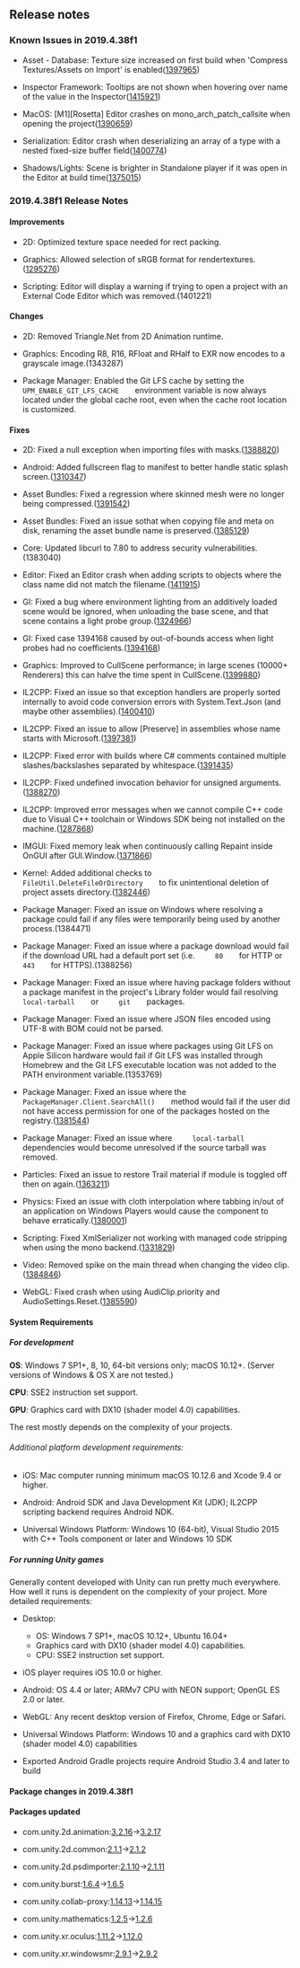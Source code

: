 ## Release notes

### Known Issues in 2019.4.38f1

-   Asset - Database: Texture size increased on first build when \'Compress Textures/Assets on Import\' is enabled([1397965](https://issuetracker.unity3d.com/issues/texture-size-increased-on-first-build-when-compress-textures-slash-assets-on-import-is-enabled))

-   Inspector Framework: Tooltips are not shown when hovering over name of the value in the Inspector([1415921](https://issuetracker.unity3d.com/issues/tooltips-are-not-shown-when-hovering-over-name-of-the-value-in-the-inspector))

-   MacOS: \[M1\]\[Rosetta\] Editor crashes on mono_arch_patch_callsite when opening the project([1390659](https://issuetracker.unity3d.com/issues/m1-rosetta-editor-crashes-on-mono-arch-patch-callsite-when-opening-the-project))

-   Serialization: Editor crash when deserializing an array of a type with a nested fixed-size buffer field([1400774](https://issuetracker.unity3d.com/issues/editor-crash-when-deserializing-an-array-of-a-type-with-a-nested-fixed-size-buffer-field))

-   Shadows/Lights: Scene is brighter in Standalone player if it was open in the Editor at build time([1375015](https://issuetracker.unity3d.com/issues/scene-is-brighter-in-standalone-player-if-it-was-open-in-the-editor-at-build-time))

### 2019.4.38f1 Release Notes

#### Improvements

-   2D: Optimized texture space needed for rect packing.

-   Graphics: Allowed selection of sRGB format for rendertextures.([1295276](https://issuetracker.unity3d.com/issues/cant-select-srgb-color-format-for-render-texture-on-hdrp-project))

-   Scripting: Editor will display a warning if trying to open a project with an External Code Editor which was removed.(1401221)

#### Changes

-   2D: Removed Triangle.Net from 2D Animation runtime.

-   Graphics: Encoding R8, R16, RFloat and RHalf to EXR now encodes to a grayscale image.(1343287)

-   Package Manager: Enabled the Git LFS cache by setting the`      UPM_ENABLE_GIT_LFS_CACHE     `environment variable is now always located under the global cache root, even when the cache root location is customized.

#### Fixes

-   2D: Fixed a null exception when importing files with masks.([1388820](https://issuetracker.unity3d.com/issues/nullreferenceexception-is-thrown-when-attempting-to-make-changes-to-a-psd-file))

-   Android: Added fullscreen flag to manifest to better handle static splash screen.([1310347](https://issuetracker.unity3d.com/issues/custom-static-image-for-splash-screen-moves-on-android-build-when-loading))

-   Asset Bundles: Fixed a regression where skinned mesh were no longer being compressed.([1391542](https://issuetracker.unity3d.com/issues/asset-bundle-size-incrementally-increases-when-updating-the-unity-editor-and-rebuilding-the-asset-bundle))

-   Asset Bundles: Fixed an issue sothat when copying file and meta on disk, renaming the asset bundle name is preserved.([1385129](https://issuetracker.unity3d.com/issues/assetbundle-assets-will-not-appear-in-the-assetbundles-when-the-guids-are-the-same))

-   Core: Updated libcurl to 7.80 to address security vulnerabilities.(1383040)

-   Editor: Fixed an Editor crash when adding scripts to objects where the class name did not match the filename.([1411915](https://issuetracker.unity3d.com/issues/editor-crashes-when-adding-a-script-component-using-drag-and-drop-and-the-class-name-is-different-than-the-file-name))

-   GI: Fixed a bug where environment lighting from an additively loaded scene would be ignored, when unloading the base scene, and that scene contains a light probe group.([1324966](https://issuetracker.unity3d.com/issues/previously-loaded-scenes-ambient-light-is-applied-to-a-gameobject-when-loading-a-scene-with-loadscene-additive))

-   GI: Fixed case 1394168 caused by out-of-bounds access when light probes had no coefficients.([1394168](https://issuetracker.unity3d.com/issues/editor-crashes-when-adding-another-scene-to-the-hierarchy-window))

-   Graphics: Improved to CullScene performance; in large scenes (10000+ Renderers) this can halve the time spent in CullScene.([1399880](https://issuetracker.unity3d.com/issues/culling-dynamic-objects-takes-significantly-longer-in-2019-dot-4-and-above-compared-to-2018-dot-4))

-   IL2CPP: Fixed an issue so that exception handlers are properly sorted internally to avoid code conversion errors with System.Text.Json (and maybe other assemblies).([1400410](https://issuetracker.unity3d.com/issues/il2cpp-build-fails-on-try-block-ends-without-any-catch-finally-nor-fault-handler))

-   IL2CPP: Fixed an issue to allow \[Preserve\] in assemblies whose name starts with Microsoft.([1397381](https://issuetracker.unity3d.com/issues/preserveattribute-is-ignored-in-core-assemblies-like-system-or-microsoft))

-   IL2CPP: Fixed error with builds where C# comments contained multiple slashes/backslashes separated by whitespace.([1391435](https://issuetracker.unity3d.com/issues/il2cpp-buildfailedexception-and-bee-errors-are-thrown-in-the-console-window-when-building-project-for-android))

-   IL2CPP: Fixed undefined invocation behavior for unsigned arguments.([1388270](https://issuetracker.unity3d.com/issues/il2cpp-faster-smaller-builds-prevents-connections-when-using-the-mirror-plugin))

-   IL2CPP: Improved error messages when we cannot compile C++ code due to Visual C++ toolchain or Windows SDK being not installed on the machine.([1287868](https://issuetracker.unity3d.com/issues/poor-error-message-from-il2cpp-on-windows-desktop-with-specific-visual-studio-installation-sequence))

-   IMGUI: Fixed memory leak when continuously calling Repaint inside OnGUI after GUI.Window.([1371866](https://issuetracker.unity3d.com/issues/guilayout-dot-window-lead-to-memory-leak-on-unity-2020))

-   Kernel: Added additional checks to`      FileUtil.DeleteFileOrDirectory     `to fix unintentional deletion of project assets directory.([1382446](https://issuetracker.unity3d.com/issues/fileutil-dot-deletefileordirectory-deletes-the-entire-project-folder-when-it-is-passed-a-null-value))

-   Package Manager: Fixed an issue on Windows where resolving a package could fail if any files were temporarily being used by another process.(1384471)

-   Package Manager: Fixed an issue where a package download would fail if the download URL had a default port set (i.e.`      80     `for HTTP or`      443     `for HTTPS).(1388256)

-   Package Manager: Fixed an issue where having package folders without a package manifest in the project\'s Library folder would fail resolving`      local-tarball     `or`      git     `packages.

-   Package Manager: Fixed an issue where JSON files encoded using UTF-8 with BOM could not be parsed.

-   Package Manager: Fixed an issue where packages using Git LFS on Apple Silicon hardware would fail if Git LFS was installed through Homebrew and the Git LFS executable location was not added to the PATH environment variable.(1353769)

-   Package Manager: Fixed an issue where the`      PackageManager.Client.SearchAll()     `method would fail if the user did not have access permission for one of the packages hosted on the registry.([1381544](https://issuetracker.unity3d.com/issues/package-manager-search-request-fails-when-user-does-not-have-permission-to-access-one-or-more-packages))

-   Package Manager: Fixed an issue where`      local-tarball     `dependencies would become unresolved if the source tarball was removed.

-   Particles: Fixed an issue to restore Trail material if module is toggled off then on again.([1363211](https://issuetracker.unity3d.com/issues/material-isnt-assigned-back-on-particle-trails-when-disabling-and-enabling-trails))

-   Physics: Fixed an issue with cloth interpolation where tabbing in/out of an application on Windows Players would cause the component to behave erratically.([1380001](https://issuetracker.unity3d.com/issues/cloth-material-glitches-out-when-running-at-inconsistent-framerate-or-during-a-short-game-freeze))

-   Scripting: Fixed XmlSerializer not working with managed code stripping when using the mono backend.([1331829](https://issuetracker.unity3d.com/issues/class-get-stripped-when-using-preserve-attribute-with-mono-backend))

-   Video: Removed spike on the main thread when changing the video clip.([1384846](https://issuetracker.unity3d.com/issues/android-cpu-spike-occurs-on-videoplayer-dot-destroyplayback-when-stop-is-called-on-the-videoplayer-or-a-clip-is-changed))

-   WebGL: Fixed crash when using AudiClip.priority and AudioSettings.Reset.([1385590](https://issuetracker.unity3d.com/issues/webgl-audio-app-freezes-in-scene-that-uses-audiosource-dot-priority))

#### System Requirements

##### For development

**OS**: Windows 7 SP1+, 8, 10, 64-bit versions only; macOS 10.12+. (Server versions of Windows & OS X are not tested.)

**CPU**: SSE2 instruction set support.

**GPU**: Graphics card with DX10 (shader model 4.0) capabilities.

The rest mostly depends on the complexity of your projects.

###### Additional platform development requirements:

-   iOS: Mac computer running minimum macOS 10.12.6 and Xcode 9.4 or higher.

-   Android: Android SDK and Java Development Kit (JDK); IL2CPP scripting backend requires Android NDK.

-   Universal Windows Platform: Windows 10 (64-bit), Visual Studio 2015 with C++ Tools component or later and Windows 10 SDK

##### For running Unity games

Generally content developed with Unity can run pretty much everywhere. How well it runs is dependent on the complexity of your project. More detailed requirements:

-   Desktop:

    -   OS: Windows 7 SP1+, macOS 10.12+, Ubuntu 16.04+
    -   Graphics card with DX10 (shader model 4.0) capabilities.
    -   CPU: SSE2 instruction set support.

-   iOS player requires iOS 10.0 or higher.

-   Android: OS 4.4 or later; ARMv7 CPU with NEON support; OpenGL ES 2.0 or later.

-   WebGL: Any recent desktop version of Firefox, Chrome, Edge or Safari.

-   Universal Windows Platform: Windows 10 and a graphics card with DX10 (shader model 4.0) capabilities

-   Exported Android Gradle projects require Android Studio 3.4 and later to build

#### Package changes in 2019.4.38f1

#### Packages updated

-   com.unity.2d.animation:[3.2.16](https://docs.unity3d.com/Packages/com.unity.2d.animation@3.2//changelog/CHANGELOG.html)→[3.2.17](https://docs.unity3d.com/Packages/com.unity.2d.animation@3.2//changelog/CHANGELOG.html)

-   com.unity.2d.common:[2.1.1](https://docs.unity3d.com/Packages/com.unity.2d.common@2.1//changelog/CHANGELOG.html)→[2.1.2](https://docs.unity3d.com/Packages/com.unity.2d.common@2.1//changelog/CHANGELOG.html)

-   com.unity.2d.psdimporter:[2.1.10](https://docs.unity3d.com/Packages/com.unity.2d.psdimporter@2.1//changelog/CHANGELOG.html)→[2.1.11](https://docs.unity3d.com/Packages/com.unity.2d.psdimporter@2.1//changelog/CHANGELOG.html)

-   com.unity.burst:[1.6.4](https://docs.unity3d.com/Packages/com.unity.burst@1.6//changelog/CHANGELOG.html)→[1.6.5](https://docs.unity3d.com/Packages/com.unity.burst@1.6//changelog/CHANGELOG.html)

-   com.unity.collab-proxy:[1.14.13](https://docs.unity3d.com/Packages/com.unity.collab-proxy@1.14//changelog/CHANGELOG.html)→[1.14.15](https://docs.unity3d.com/Packages/com.unity.collab-proxy@1.14//changelog/CHANGELOG.html)

-   com.unity.mathematics:[1.2.5](https://docs.unity3d.com/Packages/com.unity.mathematics@1.2//changelog/CHANGELOG.html)→[1.2.6](https://docs.unity3d.com/Packages/com.unity.mathematics@1.2//changelog/CHANGELOG.html)

-   com.unity.xr.oculus:[1.11.2](https://docs.unity3d.com/Packages/com.unity.xr.oculus@1.11//changelog/CHANGELOG.html)→[1.12.0](https://docs.unity3d.com/Packages/com.unity.xr.oculus@1.12//changelog/CHANGELOG.html)

-   com.unity.xr.windowsmr:[2.9.1](https://docs.unity3d.com/Packages/com.unity.xr.windowsmr@2.9//changelog/CHANGELOG.html)→[2.9.2](https://docs.unity3d.com/Packages/com.unity.xr.windowsmr@2.9//changelog/CHANGELOG.html)
